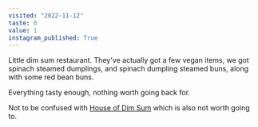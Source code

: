 ```yaml
---
visited: "2022-11-12"
taste: 0
value: 1
instagram_published: True
---
```


Little dim sum restaurant. They've actually got a few vegan items, we got spinach steamed dumplings, and spinach dumpling steamed buns, along with some red bean buns.

Everything tasty enough, nothing worth going back for.

Not to be confused with [House of Dim Sum](/places/house-of-dim-sum.md) which is also not worth going to.
